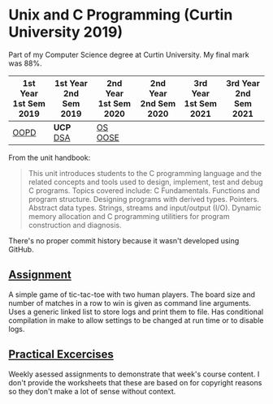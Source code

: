 # Unix and C Programming (Curtin University 2019)

Part of my Computer Science degree at Curtin University. My final mark was 88%.

1st Year <br> 1st Sem <br> 2019 | 1st Year <br> 2nd Sem <br> 2019 | 2nd Year <br> 1st Sem <br> 2020 | 2nd Year <br> 2nd Sem <br> 2020 | 3rd Year <br> 1st Sem <br> 2021 | 3rd Year <br> 2nd Sem <br> 2021  
--- | --- | --- | --- | --- | --- |
[OOPD](https://github.com/Alecadabra/OOPD) | **UCP**<br>[DSA](https://github.com/Alecadabra/DSA) | [OS](https://github.com/Alecadabra/OS)<br>[OOSE](https://github.com/Alecadabra/OOSE)

From the unit handbook:

> This unit introduces students to the C programming language and the related concepts and tools used to design, implement, test and debug C programs. Topics covered include: C Fundamentals. Functions and program structure. Designing programs with derived types. Pointers. Abstract data types. Strings, streams and input/output (I/O). Dynamic memory allocation and C programming utilitiers for program construction and diagnosis.

There's no proper commit history because it wasn't developed using GitHub.

## [Assignment](Assignment)

A simple game of tic-tac-toe with two human players. The board size and number of matches in a row to win is given as command line arguments. Uses a generic linked list to store logs and print them to file. Has conditional compilation in make to allow settings to be changed at run time or to disable logs.

## [Practical Excercises](Practical%20Excercises)

Weekly asessed assignments to demonstrate that week's course content. I don't provide the worksheets that these are based on for copyright reasons so they don't make a lot of sense without context.
